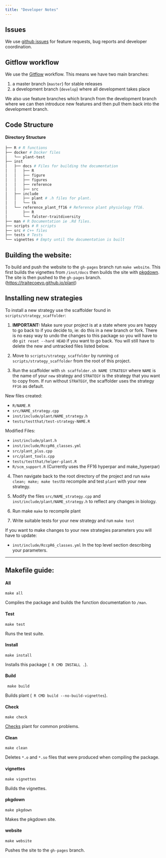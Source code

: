```yaml
---
title: "Developer Notes"
---
```


## Issues

We use [github issues](https://github.com/traitecoevo/plant/issues/) for feature requests, bug reports and  developer coordination.

## Gitflow workflow

We use the [Gitflow](https://www.atlassian.com/git/tutorials/comparing-workflows/gitflow-workflow) workflow.
This means we have two main branches:

1. a master branch (`master`) for stable releases
2. a development branch (`develop`) where all development takes place

We also use feature branches which branch from the development branch where we can then introduce new features and then pull them back into the development branch.

##  Code Structure
#### Directory  Structure
```sh
├── R # R functions
├── docker # Docker files
│   └── plant-test
├── inst
│   ├── docs # Files for building the documentation
│   │   ├── R
│   │   ├── figure
│   │   ├── figures
│   │   ├── reference
│   │   ├── src
│   ├── include
│   │   ├── plant # .h files for plant.
│   │   └── tk
│   └── reference_plant_ff16 # Reference plant physiology ff16.
│       ├── R
│       └── falster-traitdiversity
├── man # R Documentation ie .Rd files.
├── scripts # R scripts
├── src # C++ files
├── tests # Tests
└── vignettes # Empty until the documentation is built
```

## Building the website:

To build and push the website to the `gh-pages` branch run `make website`.
This first builds the vignettes from `/inst/docs` then builds the site with [pkgdown](http://pkgdown.r-lib.org).
The site is then pushed to the `gh-pages` branch. (https://traitecoevo.github.io/plant)

## Installing new strategies

To install a new strategy use the scaffolder found in `scripts/strategy_scaffolder`:
1. **IMPORTANT:** Make sure your project is at a state where you are happy to go back to if you decide to, ie: do this in a new branch or fork. There is no easy way to undo the changes to this package so you will have to do `git reset --hard HEAD` if you want to go back. You will still have to delete the new and untracked files listed below.

2. Move to `scripts/strategy_scaffolder` by running `cd scripts/strategy_scaffolder` from the root of this project.
3. Run the scaffolder with `sh scaffolder.sh NAME STRATEGY` where `NAME` is the name of your `new` strategy and `STRATEGY` is the strategy that you want to copy from.
If run without `STRATEGY`, the scaffolder uses the strategy `FF16` as default.

New files created:
* `R/NAME.R`
* `src/NAME_strategy.cpp`
* `inst/include/plant/NAME_strategy.h`
* `tests/testthat/test-strategy-NAME.R`

Modified Files:
* `inst/include/plant.h`
* `inst/include/RccpR6_classes.yml`
* `src/plant_plus.cpp`
* `src/plant_tools.cpp`
* `tests/testthat/helper-plant.R`
* `R/scm_support.R` (Currently uses the FF16 hyperpar and make_hyperpar)

4. Then navigate back to the root directory of the project and run `make clean; make; make test`to recompile and test `plant` with your new strategy.

5. Modify the files `src/NAME_strategy.cpp` and `inst/include/plant/NAME_strategy.h` to reflect any changes in biology.
6. Run make `make` to recompile plant
7. Write suitable tests for your new strategy and run `make test` 

If you want to make changes to your new strategies parameters you will have to update: 
* `inst/include/RccpR6_classes.yml` In the top level section describing your parameters.

----

## Makefile guide:

#### All

```make all```

Compiles the package and builds the function documentation to `/man`. 

#### Test

```make test```

Runs the test suite.

#### Install

```make install```

Installs this package (` R CMD INSTALL .`).

#### Build

``` make build```

Builds plant (` R CMD build --no-build-vignettes`).

#### Check

```make check```

[Checks](http://r-pkgs.had.co.nz/check.html) plant for common problems.

#### Clean

```make clean```

Deletes `*.o` and `*.so` files that were produced when compiling the package.

#### vignettes

```make vignettes```

Builds the vignettes.

#### pkgdown

```make pkgdown```

Makes the pkgdown site.

#### website

```make website```

Pushes the site to the `gh-pages` branch. 
